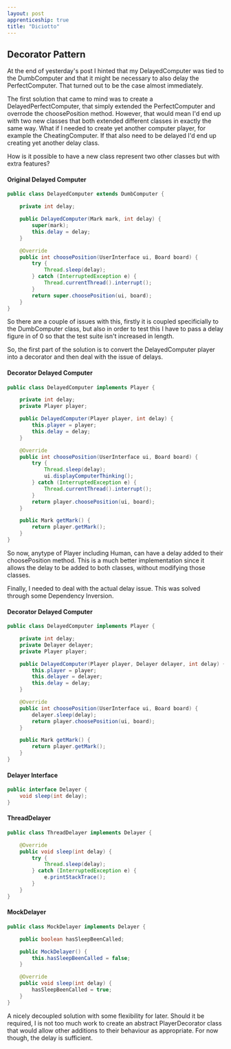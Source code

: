 ```yaml
---
layout: post
apprenticeship: true
title: "Diciotto"
---
```


## Decorator Pattern

At the end of yesterday's post I hinted that my DelayedComputer was tied to the
DumbComputer and that it might be necessary to also delay the PerfectComputer.
That turned out to be the case almost immediately.

The first solution that came to mind was to create a DelayedPerfectComputer,
that simply extended the PerfectComputer and overrode the choosePosition
method. However, that would mean I'd end up with two new classes that both
extended different classes in exactly the same way. What if I needed to create
yet another computer player, for example the CheatingComputer. If that also
need to be delayed I'd end up creating yet another delay class.

How is it possible to have a new class represent two other classes but with
extra features?

#### Original Delayed Computer

```java
public class DelayedComputer extends DumbComputer {

    private int delay;

    public DelayedComputer(Mark mark, int delay) {
        super(mark);
        this.delay = delay;
    }

    @Override
    public int choosePosition(UserInterface ui, Board board) {
        try {
            Thread.sleep(delay);
        } catch (InterruptedException e) {
            Thread.currentThread().interrupt();
        }
        return super.choosePosition(ui, board);
    }
}
```

So there are a couple of issues with this, firstly it is coupled specificially
to the DumbComputer class, but also in order to test this I have to pass
a delay figure in of 0 so that the test suite isn't increased in length.

So, the first part of the solution is to convert the DelayedComputer player
into a decorator and then deal with the issue of delays.

#### Decorator Delayed Computer

```java
public class DelayedComputer implements Player {

    private int delay;
    private Player player;

    public DelayedComputer(Player player, int delay) {
        this.player = player;
        this.delay = delay;
    }

    @Override
    public int choosePosition(UserInterface ui, Board board) {
        try {
            Thread.sleep(delay);
            ui.displayComputerThinking();
        } catch (InterruptedException e) {
            Thread.currentThread().interrupt();
        }
        return player.choosePosition(ui, board);
    }

    public Mark getMark() {
        return player.getMark();
    }
}
```
So now, anytype of Player including Human, can have a delay added to their
choosePosition method. This is a much better implementation since it allows the
delay to be added to both classes, without modifying those classes.

Finally, I needed to deal with the actual delay issue. This was solved through
some Dependency Inversion.

#### Decorator Delayed Computer

```java
public class DelayedComputer implements Player {

    private int delay;
    private Delayer delayer;
    private Player player;

    public DelayedComputer(Player player, Delayer delayer, int delay) {
        this.player = player;
        this.delayer = delayer;
        this.delay = delay;
    }

    @Override
    public int choosePosition(UserInterface ui, Board board) {
        delayer.sleep(delay);
        return player.choosePosition(ui, board);
    }

    public Mark getMark() {
        return player.getMark();
    }
}
```

#### Delayer Interface

```java
public interface Delayer {
    void sleep(int delay);
}
```

#### ThreadDelayer

```java
public class ThreadDelayer implements Delayer {

    @Override
    public void sleep(int delay) {
        try {
            Thread.sleep(delay);
        } catch (InterruptedException e) {
            e.printStackTrace();
        }
    }
}
```

#### MockDelayer

```java
public class MockDelayer implements Delayer {

    public boolean hasSleepBeenCalled;

    public MockDelayer() {
        this.hasSleepBeenCalled = false;
    }

    @Override
    public void sleep(int delay) {
        hasSleepBeenCalled = true;
    }
}
```

A nicely decoupled solution with some flexibility for later. Should it be
required, I is not too much work to create an abstract PlayerDecorator class
that would allow other additions to their behaviour as appropriate. For now
though, the delay is sufficient.
